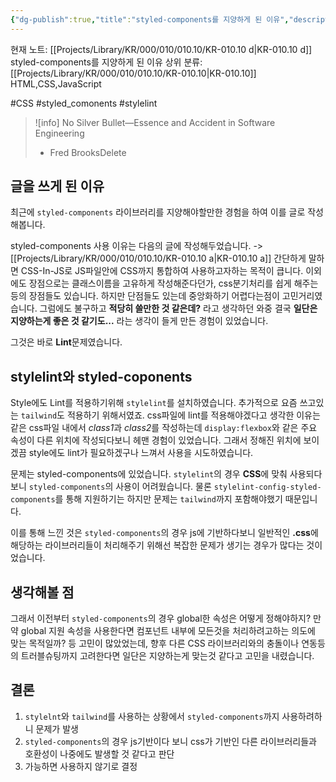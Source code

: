 ```yaml
---
{"dg-publish":true,"title":"styled-components를 지양하게 된 이유","description":"stylelint를 사용하면서 css라이브러리들과 앞으로의 호환성을 위해 styled-components는 지양하는게 좋은것 같다고 느낀 글입니다.","permalink":"/projects/library/kr/000/010/010-10/kr-010-10-d/","dgPassFrontmatter":true,"noteIcon":"0","created":"2025-02-25T22:41:30.867+09:00","updated":"2025-03-18T11:04:32.735+09:00"}
---
```


현재 노트: [[Projects/Library/KR/000/010/010.10/KR-010.10 d\|KR-010.10 d]] styled-components를 지양하게 된 이유
상위 분류: [[Projects/Library/KR/000/010/010.10/KR-010.10\|KR-010.10]] HTML,CSS,JavaScript

#CSS #styled_comonents #stylelint



>![info]
>No Silver Bullet—Essence and Accident in Software Engineering
>	- Fred BrooksDelete


## 글을 쓰게 된 이유
최근에 `styled-components` 라이브러리를 지양해야할만한 경험을 하여 이를 글로 작성해봅니다. 

styled-components 사용 이유는 다음의 글에 작성해두었습니다. -> [[Projects/Library/KR/000/010/010.10/KR-010.10 a\|KR-010.10 a]]
간단하게 말하면 CSS-In-JS로 JS파일안에 CSS까지 통합하여 사용하고자하는 목적이 큽니다.
이외에도 장점으로는 클래스이름을 고유하게 작성해준다던가, css분기처리를 쉽게 해주는 등의 장점들도 있습니다.
하지만 단점들도 있는데 중앙화하기 어렵다는점이 고민거리였습니다. 그럼에도 불구하고 **적당히 쓸만한 것 같은데?** 라고 생각하던 와중 결국 **일단은 지양하는게 좋은 것 같기도...** 라는 생각이 들게 만든 경험이 있었습니다.

그것은 바로 **Lint**문제였습니다.

## stylelint와 styled-coponents
Style에도 Lint를 적용하기위해 `stylelint`를 설치하였습니다. 추가적으로 요즘 쓰고있는 `tailwind`도 적용하기 위해서였죠. css파일에 lint를 적용해야겠다고 생각한 이유는 같은 css파일 내에서 *class1*과 *class2*를 작성하는데 `display:flexbox`와 같은 주요 속성이 다른 위치에 작성되다보니 헤맨 경험이 있었습니다. 그래서 정해진 위치에 보이겠끔 style에도 lint가 필요하겠구나 느껴서 사용을 시도하였습니다.

문제는 styled-components에 있었습니다. `stylelint`의 경우 **CSS**에 맞춰 사용되다보니 `styled-components`의 사용이 어려웠습니다. 물론 `stylelint-config-styled-components`를 통해 지원하기는 하지만 문제는 `tailwind`까지 포함해야했기 때문입니다.

이를 통해 느낀 것은 `styled-components`의 경우 js에 기반하다보니 일반적인 **.css**에 해당하는 라이브러리들이 처리해주기 위해선 복잡한 문제가 생기는 경우가 많다는 것이었습니다.

## 생각해볼 점
그래서 이전부터 `styled-components`의 경우 global한 속성은 어떻게 정해야하지?
만약 global 지원 속성을 사용한다면 컴포넌트 내부에 모든것을 처리하려고하는 의도에 맞는 목적일까? 등 고민이 많았었는데,
향후 다른 CSS 라이브러리와의 충돌이나 연동등의 트러블슈팅까지 고려한다면 일단은 지양하는게 맞는것 같다고 고민을 내렸습니다.





## 결론
1. `stylelnt`와 `tailwind`를 사용하는 상황에서 `styled-components`까지 사용하려하니 문제가 발생
2. `styled-components`의 경우 js기반이다 보니 css가 기반인 다른 라이브러리들과 호환성이 나중에도 발생할 것 같다고 판단
3. 가능하면 사용하지 않기로 결정

